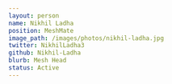 ```yaml
---
layout: person
name: Nikhil Ladha
position: MeshMate
image_path: /images/photos/nikhil-ladha.jpg
twitter: NikhilLadha3
github: Nikhil-Ladha
blurb: Mesh Head
status: Active
---
```


